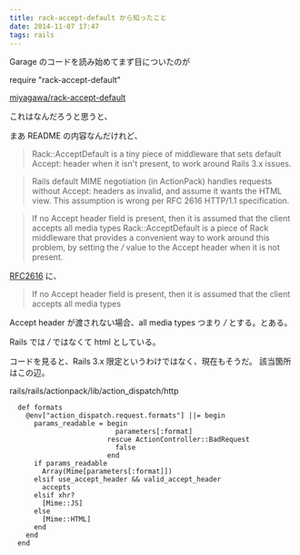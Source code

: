 ```yaml
---
title: rack-accept-default から知ったこと
date: 2014-11-07 17:47
tags: rails
---
```


Garage のコードを読み始めてまず目についたのが

require "rack-accept-default"

[miyagawa/rack-accept-default](https://github.com/miyagawa/rack-accept-default)

これはなんだろうと思うと、

まあ README の内容なんだけれど、

> Rack::AcceptDefault is a tiny piece of middleware that sets default Accept: header when it isn't present, to work around Rails 3.x issues.

> Rails default MIME negotiation (in ActionPack) handles requests without Accept: headers as invalid, and assume it wants the HTML view. This assumption is wrong per RFC 2616 HTTP/1.1 specification.

> If no Accept header field is present, then it is assumed that the client accepts all media types
> Rack::AcceptDefault is a piece of Rack middleware that provides a convenient way to work around this problem, by setting the */* value to the Accept header when it is not present.

[RFC2616](http://www.w3.org/Protocols/rfc2616/rfc2616-sec14.html) に、

> If no Accept header field is present, then it is assumed that the client accepts all media types

Accept header が渡されない場合、all media types つまり */* とする。とある。

Rails では */* ではなくて html としている。

コードを見ると、Rails 3.x 限定というわけではなく、現在もそうだ。
該当箇所はこの辺。


rails/rails/actionpack/lib/action_dispatch/http

      def formats
        @env["action_dispatch.request.formats"] ||= begin
          params_readable = begin
                              parameters[:format]
                            rescue ActionController::BadRequest
                              false
                            end
          if params_readable
            Array(Mime[parameters[:format]])
          elsif use_accept_header && valid_accept_header
            accepts
          elsif xhr?
            [Mime::JS]
          else
            [Mime::HTML]
          end
        end
      end


